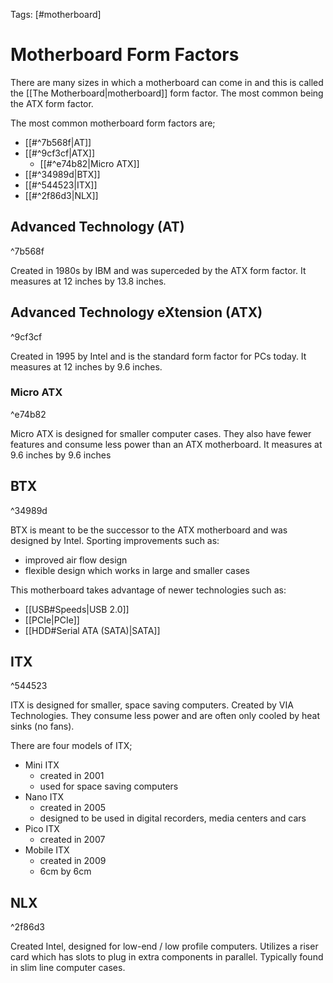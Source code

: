 Tags: [#motherboard]

# Motherboard Form Factors

There are many sizes in which a motherboard can come in and this is called the [[The Motherboard|motherboard]] form factor. The most common being the ATX form factor.

The most common motherboard form factors are;

- [[#^7b568f|AT]]
- [[#^9cf3cf|ATX]]
	- [[#^e74b82|Micro ATX]]
- [[#^34989d|BTX]]
- [[#^544523|ITX]]
- [[#^2f86d3|NLX]]

## Advanced Technology (AT)

^7b568f

Created in 1980s by IBM and was superceded by the ATX form factor. It measures at 12 inches by 13.8 inches.

## Advanced Technology eXtension (ATX)

^9cf3cf

Created in 1995 by Intel and is the standard form factor for PCs today. It measures at 12 inches by 9.6 inches.

### Micro ATX

^e74b82

Micro ATX is designed for smaller computer cases. They also have fewer features and consume less power than an ATX motherboard. It measures at 9.6 inches by 9.6 inches

## BTX

^34989d

BTX is meant to be the successor to the ATX motherboard and was designed by Intel. Sporting improvements such as:

- improved air flow design
- flexible design which works in large and smaller cases

This motherboard takes advantage of newer technologies such as:

- [[USB#Speeds|USB 2.0]]
- [[PCIe|PCIe]]
- [[HDD#Serial ATA (SATA)|SATA]]

## ITX

^544523

ITX is designed for smaller, space saving computers. Created by VIA Technologies. They consume less power and are often only cooled by heat sinks (no fans).

There are four models of ITX;

- Mini ITX
	- created in 2001
	- used for space saving computers
- Nano ITX
	- created in 2005
	- designed to be used in digital recorders, media centers and cars
- Pico ITX
	- created in 2007
- Mobile ITX
	- created in 2009
	- 6cm by 6cm

## NLX

^2f86d3

Created Intel, designed for low-end / low profile computers. Utilizes a riser card which has slots to plug in extra components in parallel. Typically found in slim line computer cases.
